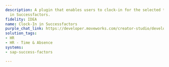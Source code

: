 ```yaml
---
description: A plugin that enables users to clock-in for the selected time clock event
  in Successfactors.
fidelity: IDEA
name: Clock-In in Successfactors
purple_chat_link: https://developer.moveworks.com/creator-studio/developer-tools/purple-chat/?conversation=%7B%22startTimestamp%22%3A%2211%3A43+AM%22%2C%22messages%22%3A%5B%7B%22parts%22%3A%5B%7B%22richText%22%3A%22%3Cp%3EI+want+to+check+in+for+today.%3C%2Fp%3E%22%7D%5D%2C%22role%22%3A%22user%22%7D%2C%7B%22parts%22%3A%5B%7B%22richText%22%3A%22%3Cp%3ESure%2C+I+can+help+you+check+in.+Which+time+entry+code+would+you+like+to+use%3F%3C%2Fp%3E%5Cn%3Cul%3E%5Cn++%3Cli%3EREGULAR+-+Regular+Hours%3C%2Fli%3E%5Cn++%3Cli%3EOVERTIME+-+Overtime+Hours%3C%2Fli%3E%5Cn++%3Cli%3EPROJECT+%28IN%2FOUT%29+-+Project+Time%3C%2Fli%3E%5Cn%3C%2Ful%3E%22%7D%5D%2C%22role%22%3A%22assistant%22%7D%2C%7B%22parts%22%3A%5B%7B%22richText%22%3A%22%3Cp%3EProject+Time%3C%2Fp%3E%22%7D%5D%2C%22role%22%3A%22user%22%7D%2C%7B%22parts%22%3A%5B%7B%22richText%22%3A%22%3Cp%3EOkay%2C+checking+you+in+now.%3C%2Fp%3E%22%7D%2C%7B%22reasoningSteps%22%3A%5B%7B%22richText%22%3A%22Fetching+user%27s+timezone...%22%2C%22status%22%3A%22pending%22%7D%5D%7D%2C%7B%22reasoningSteps%22%3A%5B%7B%22richText%22%3A%22Received+User%27s+Timezone%22%2C%22status%22%3A%22success%22%7D%5D%7D%2C%7B%22reasoningSteps%22%3A%5B%7B%22richText%22%3A%22%3Cp%3EChecking+in+the+user...%3C%2Fp%3E%22%2C%22status%22%3A%22pending%22%7D%5D%7D%2C%7B%22apiBlock%22%3A%7B%22code%22%3A%22%7B%5Cn++%5C%22worker%5C%22%3A+%7B%5Cn++++%5C%22id%5C%22%3A+%5C%228360015c5e6daf6%5C%22%5Cn++%7D%2C%5Cn++%5C%22eventType%5C%22%3A+%7B%5Cn+++++%5C%22id%5C%22%3A+%5C%22d6ab0065ebe212fc0fe%5C%22%5Cn++%7D%2C%5Cn++%5C%22dateTime%5C%22%3A+%5C%222025-07-03T09%3A00%3A00Z%5C%22%2C%5Cn++%5C%22timeZone%5C%22%3A+%7B%5Cn++++%5C%22id%5C%22%3A+%5C%22dc10e678446c1%5C%22%5Cn++%7D%2C%5Cn+%5C%22timeEntryCode%5C%22%3A+%7B%5Cn++++%5C%22id%5C%22%3A+%5C%22314506534251c0fe%5C%22%5Cn+%7D%5Cn%7D%22%2C%22title%22%3A%22Checking-in+for+Jane+Doe+at+9%3A00+AM+ET+on+07%2F03%2F2025+ET+%28US+%26+Canada%29.++%22%2C%22connectorName%22%3A%22sap-success-factors%22%7D%7D%2C%7B%22richText%22%3A%22%3Cp%3ECheck-in+successful+for+Jane+Doe+at+2025-07-03T09%3A00%3A00Z+in+Eastern+Time+%28US+%26amp%3B+Canada%29+with+time+entry+code+REGULAR.%3C%2Fp%3E%22%7D%5D%2C%22role%22%3A%22assistant%22%7D%5D%7D
solution_tags:
- HR
- HR - Time & Absence
systems:
- sap-success-factors

---
```

